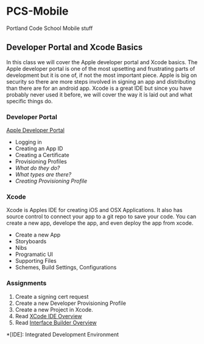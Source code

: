 PCS-Mobile
==========

Portland Code School Mobile stuff

## Developer Portal and Xcode Basics
In this class we will cover the Apple developer portal and Xcode basics. The Apple developer portal is one of the most upsetting and frustrating parts of development but it is one of, if not the most important piece. Apple is big on security so there are more steps involved in signing an app and distributing than there are for an android app. Xcode is a great IDE but since you have probably never used it before, we will cover the way it is laid out and what specific things do.


### Developer Portal
[Apple Developer Portal](https://developer.apple.com/)


* Logging in
* Creating an App ID
* Creating a Certificate
* Provisioning Profiles
* *What do they do?*
* *What types are there?*
* *Creating Provisioning Profile*

### Xcode
Xcode is Apples IDE for creating iOS and OSX Applications. It also has source control to connect your app to a git repo to save your code. You can create a new app, develope the app, and even deploy the app from xcode.

* Create a new App
* Storyboards
* Nibs
* Programatic UI
* Supporting Files
* Schemes, Build Settings, Configurations

### Assignments
1. Create a signing cert request
2. Create a new Developer Provisioning Profile
3. Create a new Project in Xcode.
4. Read [XCode IDE Overview](https://developer.apple.com/xcode/ide/)
5. Read [Interface Builder Overview](hhttps://developer.apple.com/xcode/interface-builder/)


*[IDE]:  Integrated Development Environment

